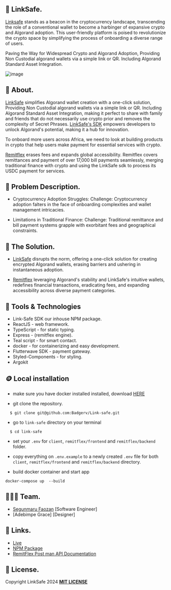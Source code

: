 ## 🚂 LinkSafe.

[Linksafe](https://link-safe.netlify.app/) stands as a beacon in the cryptocurrency landscape, transcending the role of a conventional wallet to become a harbinger of expansive crypto and Algorand adoption. This user-friendly platform is poised to revolutionize the crypto space by simplifying the process of onboarding a diverse range of users.

Paving the Way for Widespread Crypto and Algorand Adoption, Providing Non Custodial algorand wallets via a simple link or QR. Including Algorand Standard Asset Integration.

![image](https://i.postimg.cc/DZ7BR56j/Linksafe-page-0001.jpg)

## 🎉 About.

[LinkSafe](https://link-safe.netlify.app) simplifies Algorand wallet creation with a one-click solution, Providing Non Custodial algorand wallets via a simple link or QR. Including Algorand Standard Asset Integration, making it perfect to share with family and friends that do not necessarily use crypto prior and removes the complexity of Secret Phrases. [LinkSafe's SDK](https://www.npmjs.com/package/link-safe) empowers developers to unlock Algorand's potential, making it a hub for innovation.

To onboard more users across Africa, we need to look at building products in crypto that help users make payment for essential services with crypto.

[Remitflex](https://remit-flex.netlify.app) erases fees and expands global accessibility. Remitflex covers remittances and payment of over 17,000 bill payments seamlessly, merging traditional finance with crypto and using the LinkSafe sdk to process its USDC payment for services.

## 💫 Problem Description.

- Cryptocurrency Adoption Struggles:
  Challenge: Cryptocurrency adoption falters in the face of onboarding complexities and wallet management intricacies.

- Limitations in Traditional Finance:
  Challenge: Traditional remittance and bill payment systems grapple with exorbitant fees and geographical constraints.

## 🚀 The Solution.

- [LinkSafe](https://link-safe.netlify.app) disrupts the norm, offering a one-click solution for creating encrypted Algorand wallets, erasing barriers and ushering in instantaneous adoption.

- [Remitflex](https://remit-flex.netlify.app) leveraging Algorand's stability and LinkSafe's intuitive wallets, redefines financial transactions, eradicating fees, and expanding accessibility across diverse payment categories.


## 🤖 Tools & Technologies

- Link-Safe SDK our inhouse NPM package.
- ReactJS - web framework.
- TypeScript - for static typing.
- Express - (remitflex engine).
- Teal script - for smart contact.
- docker - for containerizing and easy development.
- Flutterwave SDK - payment gateway.
- Styled-Components - for styling.
- Argokit 

## 🪙 Local installation

- make sure you have docker installed installed, download [HERE](https://www.docker.com/products/docker-desktop/)

* git clone the repository.

```
  $ git clone git@github.com:Badgerv/Link-safe.git
```

- go to `link-safe` directory on your terminal

```
  $ cd link-safe
```

- set your `.env` for `client`, `remitflex/frontend` and `remitflex/backend` folder.

* copy everything on `.env.example` to a newly created `.env` file for both `client`, `remitflex/frontend` and `remitflex/backend` directory.

- build docker container and start app

```
docker-compose up  --build
```

## 👨🏼‍🍳 Team.

- [Segunmaru Faozan](https://github.com/badgerv) [Software Engineer]
- [Adebimpe Grace] [Designer]

## 🔗 Links.

- [Live](https://link-safe.netlify.app/)
- [NPM Package](https://www.npmjs.com/package/link-safe)
- [RemitFlex Post man API Documentation](https://documenter.getpostman.com/view/9070802/2s9YXmWzwh)

## 🪪 License.

Copyright LinkSafe 2024 [**MIT LICENSE**](/LICENSE)
